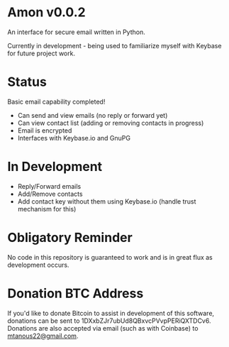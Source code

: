 # Amon v0.0.2

An interface for secure email written in Python.

Currently in development - being used to familiarize myself with Keybase for future project work.

# Status

Basic email capability completed!

* Can send and view emails (no reply or forward yet)
* Can view contact list (adding or removing contacts in progress)
* Email is encrypted
* Interfaces with Keybase.io and GnuPG
  
# In Development

* Reply/Forward emails
* Add/Remove contacts
* Add contact key without them using Keybase.io (handle trust mechanism for this)

# Obligatory Reminder

No code in this repository is guaranteed to work and is in great flux as development occurs.

# Donation BTC Address

If you'd like to donate Bitcoin to assist in development of this software, donations can be sent to 1DXxbZJr7ubUd8QBxvcPVvpPERiQXTDCv6.
Donations are also accepted via email (such as with Coinbase) to mtanous22@gmail.com.
    
